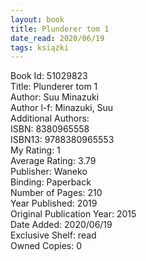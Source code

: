 ```yaml
---
layout: book
title: Plunderer tom 1
date_read: 2020/06/19
tags: książki
---
```


Book Id: 51029823<br />
Title: Plunderer tom 1<br />
Author: Suu Minazuki<br />
Author l-f: Minazuki, Suu<br />
Additional Authors: <br />
ISBN: 8380965558<br />
ISBN13: 9788380965553<br />
My Rating: 1<br />
Average Rating: 3.79<br />
Publisher: Waneko<br />
Binding: Paperback<br />
Number of Pages: 210<br />
Year Published: 2019<br />
Original Publication Year: 2015<br />
Date Added: 2020/06/19<br />
Exclusive Shelf: read<br />
Owned Copies: 0<br />


